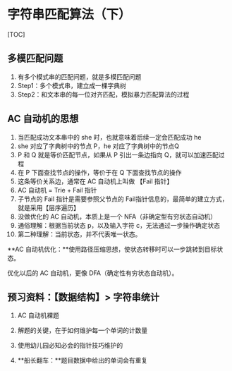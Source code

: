 # 字符串匹配算法（下）

[TOC]

## 多模匹配问题

1. 有多个模式串的匹配问题，就是多模匹配问题
2. Step1：多个模式串，建立成一棵字典树
3. Step2：和文本串的每一位对齐匹配，模拟暴力匹配算法的过程



## AC 自动机的思想

1. 当匹配成功文本串中的 she 时，也就意味着后续一定会匹配成功 he
2. she 对应了字典树中的节点 P，he 对应了字典树中的节点Q
3. P 和 Q 就是等价匹配节点，如果从 P 引出一条边指向 Q，就可以加速匹配过程
4. 在 P 下面查找节点的操作，等价于在 Q 下面查找节点的操作
5. 这条等价关系边，通常在 AC 自动机上叫做 【Fail 指针】
6. AC 自动机 = Trie + Fail 指针
7. 子节点的 Fail 指针是需要参照父节点的 Fail指针信息的，最简单的建立方式，就是采用【层序遍历】
8. 没做优化的 AC 自动机，本质上是一个 NFA（非确定型有穷状态自动机）
9. 通俗理解：根据当前状态 p，以及输入字符 c，无法通过一步操作确定状态
10. 第二种理解：当前状态，并不代表唯一状态。



**AC 自动机优化：**使用路径压缩思想，使状态转移时可以一步跳转到目标状态。



优化以后的 AC 自动机，更像 DFA（确定性有穷状态自动机）。



## 预习资料：【数据结构】> 字符串统计

1. AC 自动机裸题

2. 解题的关键，在于如何维护每一个单词的计数量

3. 使用幼儿园必知必会的指针技巧维护的

4. **船长翻车：**题目数据中给出的单词会有重复

    